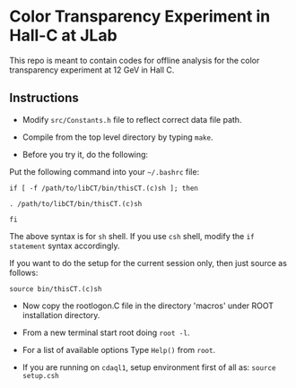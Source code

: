 Color Transparency Experiment in Hall-C at JLab
==================================================

This repo is meant to contain codes for offline analysis for the color transparency experiment at 12 GeV in Hall C. 

Instructions
--------------
* Modify `src/Constants.h` file to reflect correct data file path.

* Compile from the top level directory by typing `make`.

* Before you try it, do the following:

Put the following command into your `~/.bashrc` file:

```
if [ -f /path/to/libCT/bin/thisCT.(c)sh ]; then

. /path/to/libCT/bin/thisCT.(c)sh

fi
```
The above syntax is for `sh` shell. If you use `csh` shell, modify the `if statement` syntax accordingly.

If you want to do the setup for the current session only, then just source as follows:

```
source bin/thisCT.(c)sh
```

* Now copy the rootlogon.C file in the directory 'macros' under ROOT installation directory.  
	  
* From a new terminal start root doing `root -l`.

* For a list of available options Type `Help()` from `root`.

* If you are running on `cdaql1`, setup environment first of all as: `source setup.csh`
